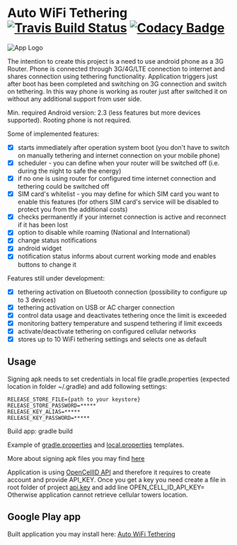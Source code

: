# Auto WiFi Tethering [![Travis Build Status](https://travis-ci.org/danielmroczka/auto-tethering.png?branch=master)](https://travis-ci.org/danielmroczka/auto-tethering) [![Codacy Badge](https://api.codacy.com/project/badge/Grade/40f928c9b3444e5c9b5035a3e8a6f56e)](https://www.codacy.com/app/daniel-mroczka/auto-tethering?utm_source=github.com&amp;utm_medium=referral&amp;utm_content=danielmroczka/auto-tethering&amp;utm_campaign=Badge_Grade)
![App Logo](https://lh3.googleusercontent.com/GwGTGX5OuwMvOlg10Vemwk6x_Pd8EKsbpy-x9pV-t-EI29FCdFXzUH5PV64b2HRVtNCh=h80) 

The intention to create this project is a need to use android phone as a 3G Router. 
Phone is connected through 3G/4G/LTE connection to internet and shares connection using tethering functionality. 
Application triggers just after boot has been completed and switching on 3G connection and switch on tethering.
In this way phone is working as router just after switched it on without any additional support from user side.

Min. required Android version: 2.3 (less features but more devices supported). Rooting phone is not required.

Some of implemented features:
- [x] starts immediately after operation system boot (you don't have to switch on manually tethering and internet connection on your mobile phone)
- [x] scheduler - you can define when your router will be switched off (i.e. during the night to safe the energy)
- [x] if no one is using router for configured time internet connection and tethering could be switched off
- [x] SIM card's whitelist - you may define for which SIM card you want to enable this features (for others SIM card's service will be disabled to protect you from the additional costs)
- [x] checks permanently if your internet connection is active and reconnect if it has been lost
- [x] option to disable while roaming (National and International)
- [x] change status notifications
- [x] android widget 
- [x] notification status informs about current working mode and enables buttons to change it

Features still under development:
- [x] tethering activation on Bluetooth connection (possibility to configure up to 3 devices)
- [x] tethering activation on USB or AC charger connection
- [x] control data usage and deactivates tethering once the limit is exceeded
- [x] monitoring battery temperature and suspend tethering if limit exceeds
- [x] activate/deactivate tethering on configured cellular networks
- [x] stores up to 10 WiFi tethering settings and selects one as default

## Usage
Signing apk needs to set credentials in local file gradle.properties (expected location in folder ~/.gradle) and add following settings:
```
RELEASE_STORE_FILE={path to your keystore}
RELEASE_STORE_PASSWORD=*****
RELEASE_KEY_ALIAS=*****
RELEASE_KEY_PASSWORD=*****
```
Build app: gradle build

Example of [gradle.properties](https://gist.github.com/danielmroczka/b93eb61e4583c21da2a3) and [local.properties](https://gist.github.com/danielmroczka/246afe588f1841f6ffef) templates.

More about signing apk files you may find [here](http://developer.android.com/tools/publishing/app-signing.html)

Application is using [OpenCellID API](http://opencellid.org/) and therefore it requires to create account and provide API_KEY.
Once you get a key you need create a file in root folder of project [api.key](https://gist.github.com/danielmroczka/e9eaf9baf821eb5ad180913485018c6d) and add line OPEN_CELL_ID_API_KEY=<your key>
Otherwise application cannot retrieve cellular towers location.

## Google Play app
Built application you may install here: [Auto WiFi Tethering](https://play.google.com/store/apps/details?id=com.labs.dm.auto_tethering)
